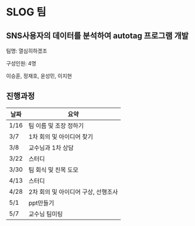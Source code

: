 # SLOG 팀 

## SNS사용자의 데이터를 분석하여 autotag 프로그램 개발

팀명: 열심히하겠조

구성인원: 4명

이승훈, 정재호, 윤성민, 이지현

## 진행과정

날짜| 요약|
---|---|
1/16|팀 이름 및 조장 정하기|
3/7|1차 회의 및 아이디어 찾기|
3/8|교수님과 1차 상담|
3/22|스터디|
3/30|팀 회식 및 친목 도모|
4/13|스터디|
4/28|2차 회의 및 아이디어 구상, 선행조사|
5/1|ppt만들기|
5/7|교수님 팀미팅|
